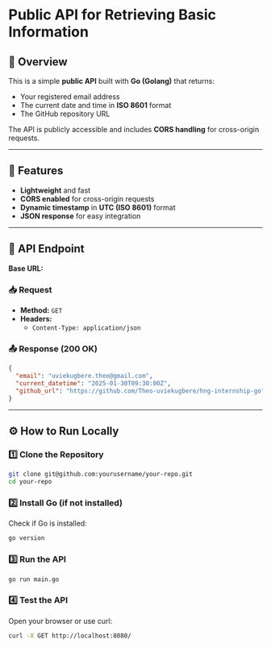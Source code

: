 # Public API for Retrieving Basic Information

## 📌 Overview
This is a simple **public API** built with **Go (Golang)** that returns:  
- Your registered email address  
- The current date and time in **ISO 8601** format  
- The GitHub repository URL  

The API is publicly accessible and includes **CORS handling** for cross-origin requests.

---

## 🚀 Features
- **Lightweight** and fast  
- **CORS enabled** for cross-origin requests  
- **Dynamic timestamp** in **UTC (ISO 8601)** format  
- **JSON response** for easy integration  

---

## 📡 API Endpoint

**Base URL:**  


### **📥 Request**
- **Method:** `GET`  
- **Headers:**  
  - `Content-Type: application/json`

### **📤 Response (200 OK)**
```json
{
  "email": "uviekugbere.theo@gmail.com",
  "current_datetime": "2025-01-30T09:30:00Z",
  "github_url": "https://github.com/Theo-uviekugbere/hng-internship-go"
}
```
---
## ⚙️ How to Run Locally

### 1️⃣ Clone the Repository

```sh
git clone git@github.com:yourusername/your-repo.git
cd your-repo
```

### 2️⃣ Install Go (if not installed)
Check if Go is installed:

```sh
go version
```

### 3️⃣ Run the API

```sh
go run main.go
```

### 4️⃣ Test the API
Open your browser or use curl:

```sh
curl -X GET http://localhost:8080/